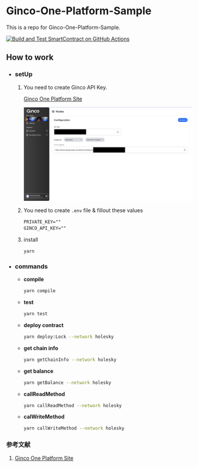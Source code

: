 # Ginco-One-Platform-Sample

This is a repo for Ginco-One-Platform-Sample.

[![Build and Test SmartContract on GitHub Actions](https://github.com/mashharuki/Ginco-One-Platform-Sample/actions/workflows/ci.yml/badge.svg)](https://github.com/mashharuki/Ginco-One-Platform-Sample/actions/workflows/ci.yml)

## How to work

- ### **setUp**

  1.  You need to create Ginco API Key.

      [Ginco One Platform Site](https://console.cloud.ginco.com/nodes/api)

      ![](./docs/api.png)

  2.  You need to create `.env` file & fillout these values

      ```txt
      PRIVATE_KEY=""
      GINCO_API_KEY=""
      ```

  3.  install

      ```bash
      yarn
      ```

- ### **commands**

  - **compile**

    ```bash
    yarn compile
    ```

  - **test**

    ```bash
    yarn test
    ```

  - **deploy contract**

    ```bash
    yarn deploy:Lock --network holesky
    ```

  - **get chain info**

    ```bash
    yarn getChainInfo --network holesky
    ```

  - **get balance**

    ```bash
    yarn getBalance --network holesky
    ```

  - **callReadMethod**

    ```bash
    yarn callReadMethod --network holesky
    ```

  - **calWriteMethod**

    ```bash
    yarn callWriteMethod --network holesky
    ```

### 参考文献

1. [Ginco One Platform Site](https://console.cloud.ginco.com/nodes/api)
